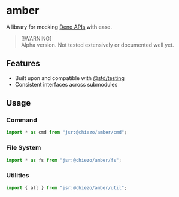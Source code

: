 # amber

A library for mocking [Deno APIs](https://deno.land/api) with ease.

> [!WARNING]\
> Alpha version. Not tested extensively or documented well yet.

## Features

- Built upon and compatible with [@std/testing](https://jsr.io/@std/testing)
- Consistent interfaces across submodules

## Usage

### Command

```typescript
import * as cmd from "jsr:@chiezo/amber/cmd";
```

<!-- cmd -->

### File System

```typescript
import * as fs from "jsr:@chiezo/amber/fs";
```

<!-- fs -->

### Utilities

```typescript
import { all } from "jsr:@chiezo/amber/util";
```

<!-- util -->
